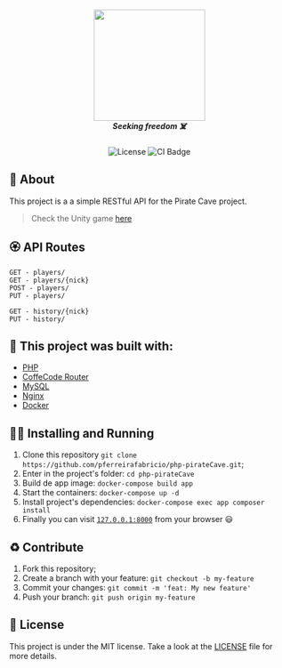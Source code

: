 <h5 align="center">
  <img src="https://upload.wikimedia.org/wikipedia/commons/thumb/3/31/Webysther_20160423_-_Elephpant.svg/1280px-Webysther_20160423_-_Elephpant.svg.png" width="200" /><br>
  <b>Seeking freedom</b> ☠️
</h5>
<p align="center">
  <img alt="License" src="https://img.shields.io/badge/license-MIT-brightgreen">
  <img alt="CI Badge" src="https://github.com/pferreirafabricio/php-pirateCave/actions/workflows/php.yml/badge.svg">
</p>

## :open_book: About 
This project is a a simple RESTful API for the Pirate Cave project.

> Check the Unity game [here](https://github.com/coetus-jd/unity-pirateCave)

## :rosette: API Routes
```
GET - players/
GET - players/{nick}
POST - players/
PUT - players/

GET - history/{nick}
PUT - history/
```

## :bricks: This project was built with: 
- [PHP](https://www.php.net/)
- [CoffeCode Router](https://github.com/robsonvleite/router)
- [MySQL](https://www.mysql.com/)
- [Nginx](https://www.nginx.com/)
- [Docker](https://www.docker.com/)

## :running_man: Installing and Running  
 1. Clone this repository `git clone https://github.com/pferreirafabricio/php-pirateCave.git`;
 2. Enter in the project's folder: `cd php-pirateCave`
 3. Build de app image: `docker-compose build app`
 4. Start the containers: `docker-compose up -d`
 6. Install project's dependencies: `docker-compose exec app composer install`
 7. Finally you can visit [`127.0.0.1:8000`](http://127.0.0.1:8000/) from your browser 😃
 
## :recycle: Contribute
 1. Fork this repository;
 2. Create a branch with your feature: ```git checkout -b my-feature```
 3. Commit your changes: ```git commit -m 'feat: My new feature'```
 4. Push your branch: ```git push origin my-feature```
 
## :page_with_curl:	License
This project is under the MIT license. Take a look at the [LICENSE](LICENSE.md) file for more details.
